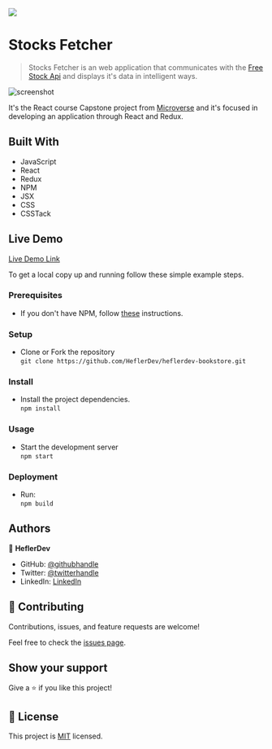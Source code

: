![](https://img.shields.io/badge/Microverse-blueviolet)

# Stocks Fetcher

> Stocks Fetcher is an web application that communicates with the [Free Stock Api](https://financialmodelingprep.com/api/) and displays it's data in intelligent ways.

![screenshot](https://rockcontent.com/br/wp-content/uploads/sites/2/elementor/thumbs/rest-api-1-p2hezmas14k2fluh9o1nenkozy0ma7q1djyjzf32rw.png)

It's the React course Capstone project from [Microverse](https://www.microverse.org/) and it's focused in developing an application through React and Redux.

## Built With

- JavaScript
- React
- Redux
- NPM
- JSX
- CSS
- CSSTack

## Live Demo

[Live Demo Link](https://605d4615cc83b8105651260d--stockfetcher.netlify.app/)


To get a local copy up and running follow these simple example steps.

### Prerequisites
* If you don't have NPM, follow [these](https://www.npmjs.com/get-npm) instructions.
### Setup
* Clone or Fork the repository <br>
`git clone https://github.com/HeflerDev/heflerdev-bookstore.git`
### Install
* Install the project dependencies. <br>
`npm install`
### Usage
* Start the development server<br>
`npm start`
### Deployment
* Run:<br>
`npm build` 


## Authors

👤 **HeflerDev**

- GitHub: [@githubhandle](https://github.com/heflerdev)
- Twitter: [@twitterhandle](https://twitter.com/heflerdev)
- LinkedIn: [LinkedIn](https://linkedin.com/in/heflerdev)

## 🤝 Contributing

Contributions, issues, and feature requests are welcome!

Feel free to check the [issues page](https://github.com/HeflerDev/heflerdev-bookstore/issues).

## Show your support

Give a ⭐️ if you like this project!

## 📝 License

This project is [MIT](https://opensource.org/licenses/MIT) licensed.
